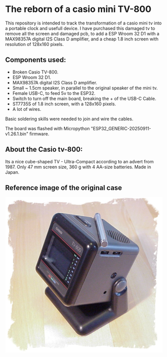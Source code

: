 # The reborn of a casio mini TV-800

This repository is intended to track the transformation of a casio mini tv into a portable clock and usefull device. I have purchased this damaged tv to remove all the screen and damaged pcb, to add a ESP Wroom 32 D1 with a MAX98357A digital I2S Class D amplifier, and a cheap 1.8 inch screen with resolution of 128x160 pixels.

## Components used:

* Broken Casio TV-800.
* ESP Wroom 32 D1.
* MAX98357A digital I2S Class D amplifier.
* Small ~ 1.5cm speaker, in parallel to the original speaker of the mini tv.
* Female USB-C, to feed 5v to the ESP32.
* Switch to turn off the main board, breaking the + of the USB-C Cable.
* ST7735S of 1.8 inch screen, with a 128x160 pixels.
* A lot of wires.

Basic soldering skills were needed to join and wire the cables.

The board was flashed with Micropython "ESP32_GENERIC-20250911-v1.26.1.bin" firmware.

## About the Casio tv-800:

Its a nice cube-shaped  TV - Ultra-Compact according to an advert from 1987. Only 47 mm screen size, 360 g with 4 AA-size batteries. Made in Japan.

## Reference image of the original case

![Image of the casio tv-800](https://raw.githubusercontent.com/leitzzz/mini_tv_reborn/16e43093a75c8c3a67a2468d36297b9ac6690145/casio_tv800/tv-800-gr.jpg "Casio tv-800")

